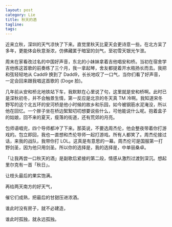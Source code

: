 ```yaml
---
layout: post
category: Lie
title: 秋天的酒
tagline:
tags: 
---
```


近来立秋，深圳的天气凉快了下来。直觉里秋天比夏天会更诗意一些。在北方呆了多年，更能体会秋意渐浓，仿佛藏匿于暗室的剑气，至初雪天银光乍泄。

周末在家看改过名的中国好声音，东北的小妹妹拿着吉他唱安和桥。当初在宿舍学吉他练这首歌的前奏练了三个月，我一拿起琴，舍友都提着开水瓶扬长而去。我把和弦轻轻地从 Cadd9 换到了 Dadd9，长长地叹了一口气，当你们看了好声音，一定会回来跟我唱这首歌的 (Doge 脸)。

几年前从安和桥北地铁站下车，我默默在心里说了句，这里就是安和桥啊。此时已是深秋初冬，并不会触景生情，第一反应是北京的冬天真 TM 冷啊。我知道宋冬野写的这个北五环的安河桥是他小时候的故乡和乐园，如今被钢筋水泥淹没，所以他在回忆。一个胖子坐在桥边絮絮叨叨想要说些什么，可他能说什么呢。抱着盒子的姑娘，回不来的夏天，瘦落的街道，还有荒郊的月亮。

包师语唱完，四个导师都冲了下来。那英说，不要选周杰伦，他会整夜带着你打游戏的。包立即回，我也一直想和杰伦导师一起打游戏。所有人都笑了。周杰伦接过话，来我的战队，我带你打 LOL。这真是有意思的一幕。周杰伦可是国服第一打野剑圣，因为他只用剑圣。所以你的选择是，我的选择是，中单丽桑卓。

「让我再尝一口秋天的酒」是副歌后紧接的第二段，情感从激烈过渡到深沉。想起里尔克有一首「秋日」。

让枝头最后的果实饱满。

再给两天南方的好天气，

催它们成熟，把最后的甘甜压进浓酒。

谁此时没有房子，就不必建造，

谁此时孤独，就永远孤独。
